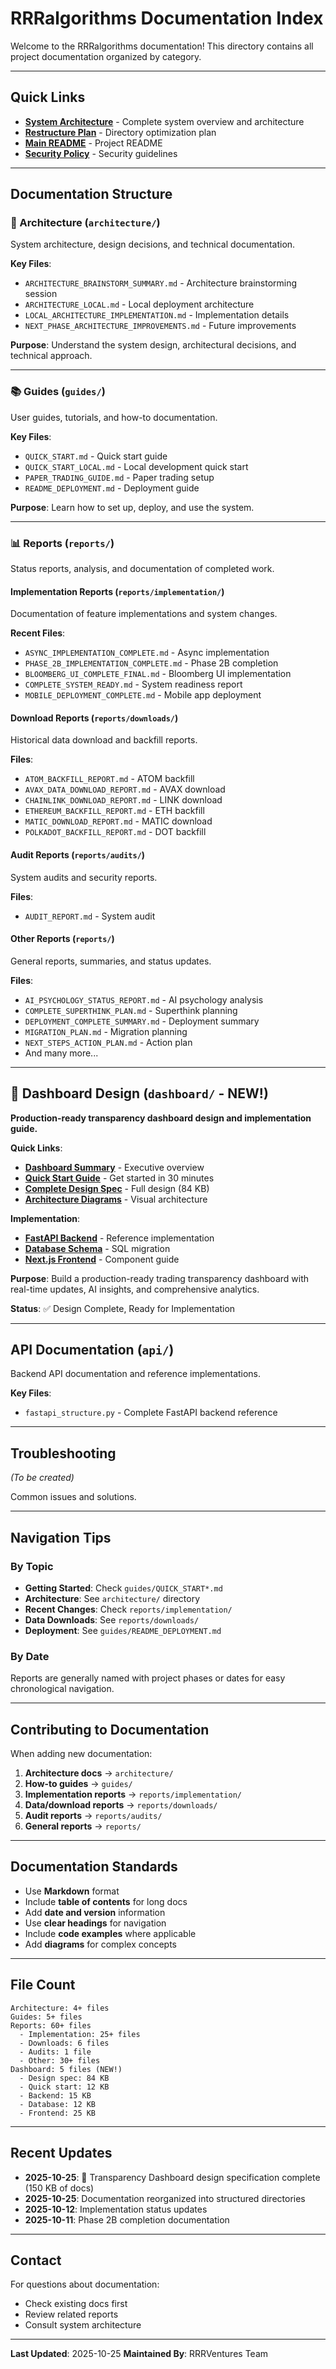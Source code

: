 # RRRalgorithms Documentation Index

Welcome to the RRRalgorithms documentation! This directory contains all project documentation organized by category.

---

## Quick Links

- **[System Architecture](../SYSTEM_ARCHITECTURE.md)** - Complete system overview and architecture
- **[Restructure Plan](../RESTRUCTURE_PLAN.md)** - Directory optimization plan
- **[Main README](../README.md)** - Project README
- **[Security Policy](../SECURITY.md)** - Security guidelines

---

## Documentation Structure

### 📐 Architecture (`architecture/`)

System architecture, design decisions, and technical documentation.

**Key Files**:
- `ARCHITECTURE_BRAINSTORM_SUMMARY.md` - Architecture brainstorming session
- `ARCHITECTURE_LOCAL.md` - Local deployment architecture
- `LOCAL_ARCHITECTURE_IMPLEMENTATION.md` - Implementation details
- `NEXT_PHASE_ARCHITECTURE_IMPROVEMENTS.md` - Future improvements

**Purpose**: Understand the system design, architectural decisions, and technical approach.

---

### 📚 Guides (`guides/`)

User guides, tutorials, and how-to documentation.

**Key Files**:
- `QUICK_START.md` - Quick start guide
- `QUICK_START_LOCAL.md` - Local development quick start
- `PAPER_TRADING_GUIDE.md` - Paper trading setup
- `README_DEPLOYMENT.md` - Deployment guide

**Purpose**: Learn how to set up, deploy, and use the system.

---

### 📊 Reports (`reports/`)

Status reports, analysis, and documentation of completed work.

#### Implementation Reports (`reports/implementation/`)

Documentation of feature implementations and system changes.

**Recent Files**:
- `ASYNC_IMPLEMENTATION_COMPLETE.md` - Async implementation
- `PHASE_2B_IMPLEMENTATION_COMPLETE.md` - Phase 2B completion
- `BLOOMBERG_UI_COMPLETE_FINAL.md` - Bloomberg UI implementation
- `COMPLETE_SYSTEM_READY.md` - System readiness report
- `MOBILE_DEPLOYMENT_COMPLETE.md` - Mobile app deployment

#### Download Reports (`reports/downloads/`)

Historical data download and backfill reports.

**Files**:
- `ATOM_BACKFILL_REPORT.md` - ATOM backfill
- `AVAX_DATA_DOWNLOAD_REPORT.md` - AVAX download
- `CHAINLINK_DOWNLOAD_REPORT.md` - LINK download
- `ETHEREUM_BACKFILL_REPORT.md` - ETH backfill
- `MATIC_DOWNLOAD_REPORT.md` - MATIC download
- `POLKADOT_BACKFILL_REPORT.md` - DOT backfill

#### Audit Reports (`reports/audits/`)

System audits and security reports.

**Files**:
- `AUDIT_REPORT.md` - System audit

#### Other Reports (`reports/`)

General reports, summaries, and status updates.

**Files**:
- `AI_PSYCHOLOGY_STATUS_REPORT.md` - AI psychology analysis
- `COMPLETE_SUPERTHINK_PLAN.md` - Superthink planning
- `DEPLOYMENT_COMPLETE_SUMMARY.md` - Deployment summary
- `MIGRATION_PLAN.md` - Migration planning
- `NEXT_STEPS_ACTION_PLAN.md` - Action plan
- And many more...

---

## 🎨 Dashboard Design (`dashboard/` - NEW!)

**Production-ready transparency dashboard design and implementation guide.**

**Quick Links**:
- **[Dashboard Summary](DASHBOARD_SUMMARY.md)** - Executive overview
- **[Quick Start Guide](DASHBOARD_QUICKSTART.md)** - Get started in 30 minutes
- **[Complete Design Spec](TRANSPARENCY_DASHBOARD_DESIGN.md)** - Full design (84 KB)
- **[Architecture Diagrams](ARCHITECTURE_DIAGRAMS.md)** - Visual architecture

**Implementation**:
- **[FastAPI Backend](api/fastapi_structure.py)** - Reference implementation
- **[Database Schema](database/transparency_schema.sql)** - SQL migration
- **[Next.js Frontend](frontend/nextjs_structure.md)** - Component guide

**Purpose**: Build a production-ready trading transparency dashboard with real-time updates, AI insights, and comprehensive analytics.

**Status**: ✅ Design Complete, Ready for Implementation

---

## API Documentation (`api/`)

Backend API documentation and reference implementations.

**Key Files**:
- `fastapi_structure.py` - Complete FastAPI backend reference

---

## Troubleshooting

*(To be created)*

Common issues and solutions.

---

## Navigation Tips

### By Topic

- **Getting Started**: Check `guides/QUICK_START*.md`
- **Architecture**: See `architecture/` directory
- **Recent Changes**: Check `reports/implementation/`
- **Data Downloads**: See `reports/downloads/`
- **Deployment**: See `guides/README_DEPLOYMENT.md`

### By Date

Reports are generally named with project phases or dates for easy chronological navigation.

---

## Contributing to Documentation

When adding new documentation:

1. **Architecture docs** → `architecture/`
2. **How-to guides** → `guides/`
3. **Implementation reports** → `reports/implementation/`
4. **Data/download reports** → `reports/downloads/`
5. **Audit reports** → `reports/audits/`
6. **General reports** → `reports/`

---

## Documentation Standards

- Use **Markdown** format
- Include **table of contents** for long docs
- Add **date and version** information
- Use **clear headings** for navigation
- Include **code examples** where applicable
- Add **diagrams** for complex concepts

---

## File Count

```
Architecture: 4+ files
Guides: 5+ files
Reports: 60+ files
  - Implementation: 25+ files
  - Downloads: 6 files
  - Audits: 1 file
  - Other: 30+ files
Dashboard: 5 files (NEW!)
  - Design spec: 84 KB
  - Quick start: 12 KB
  - Backend: 15 KB
  - Database: 12 KB
  - Frontend: 25 KB
```

---

## Recent Updates

- **2025-10-25**: 🎨 Transparency Dashboard design specification complete (150 KB of docs)
- **2025-10-25**: Documentation reorganized into structured directories
- **2025-10-12**: Implementation status updates
- **2025-10-11**: Phase 2B completion documentation

---

## Contact

For questions about documentation:
- Check existing docs first
- Review related reports
- Consult system architecture

---

**Last Updated**: 2025-10-25
**Maintained By**: RRRVentures Team
